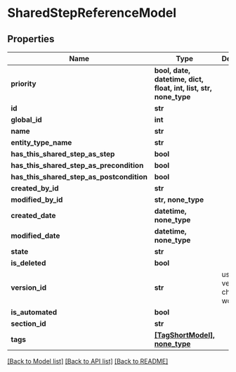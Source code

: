 # SharedStepReferenceModel


## Properties
Name | Type | Description | Notes
------------ | ------------- | ------------- | -------------
**priority** | **bool, date, datetime, dict, float, int, list, str, none_type** |  | 
**id** | **str** |  | [optional] 
**global_id** | **int** |  | [optional] 
**name** | **str** |  | [optional] 
**entity_type_name** | **str** |  | [optional] 
**has_this_shared_step_as_step** | **bool** |  | [optional] 
**has_this_shared_step_as_precondition** | **bool** |  | [optional] 
**has_this_shared_step_as_postcondition** | **bool** |  | [optional] 
**created_by_id** | **str** |  | [optional] 
**modified_by_id** | **str, none_type** |  | [optional] 
**created_date** | **datetime, none_type** |  | [optional] 
**modified_date** | **datetime, none_type** |  | [optional] 
**state** | **str** |  | [optional] 
**is_deleted** | **bool** |  | [optional] 
**version_id** | **str** | used for versioning changes in workitem | [optional] 
**is_automated** | **bool** |  | [optional] 
**section_id** | **str** |  | [optional] 
**tags** | [**[TagShortModel], none_type**](TagShortModel.md) |  | [optional] 

[[Back to Model list]](../README.md#documentation-for-models) [[Back to API list]](../README.md#documentation-for-api-endpoints) [[Back to README]](../README.md)


